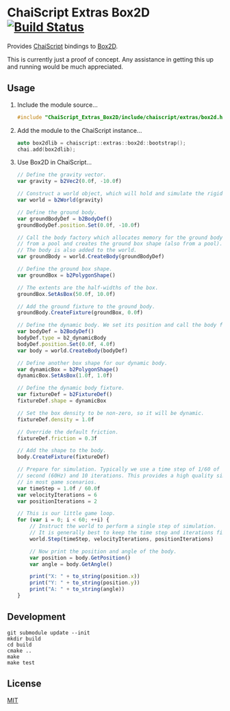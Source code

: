 # ChaiScript Extras Box2D [![Build Status](https://travis-ci.org/RobLoach/ChaiScript_Extras_Box2D.svg?branch=master)](https://travis-ci.org/RobLoach/ChaiScript_Extras_Box2D)

Provides [ChaiScript](https://github.com/ChaiScript/ChaiScript) bindings to [Box2D](https://github.com/erincatto/Box2D).

This is currently just a proof of concept. Any assistance in getting this up and running would be much appreciated.

## Usage

1. Include the module source...
    ```cpp
    #include "ChaiScript_Extras_Box2D/include/chaiscript/extras/box2d.hpp"
    ```

2. Add the module to the ChaiScript instance...
    ```cpp
    auto box2dlib = chaiscript::extras::box2d::bootstrap();
    chai.add(box2dlib);
    ```

3. Use Box2D in ChaiScript...
    ```js
    // Define the gravity vector.
    var gravity = b2Vec2(0.0f, -10.0f)

    // Construct a world object, which will hold and simulate the rigid bodies.
    var world = b2World(gravity)

    // Define the ground body.
    var groundBodyDef = b2BodyDef()
    groundBodyDef.position.Set(0.0f, -10.0f)

    // Call the body factory which allocates memory for the ground body
    // from a pool and creates the ground box shape (also from a pool).
    // The body is also added to the world.
    var groundBody = world.CreateBody(groundBodyDef)

    // Define the ground box shape.
    var groundBox = b2PolygonShape()

    // The extents are the half-widths of the box.
    groundBox.SetAsBox(50.0f, 10.0f)

    // Add the ground fixture to the ground body.
    groundBody.CreateFixture(groundBox, 0.0f)

    // Define the dynamic body. We set its position and call the body factory.
    var bodyDef = b2BodyDef()
    bodyDef.type = b2_dynamicBody
    bodyDef.position.Set(0.0f, 4.0f)
    var body = world.CreateBody(bodyDef)

    // Define another box shape for our dynamic body.
    var dynamicBox = b2PolygonShape()
    dynamicBox.SetAsBox(1.0f, 1.0f)

    // Define the dynamic body fixture.
    var fixtureDef = b2FixtureDef()
    fixtureDef.shape = dynamicBox

    // Set the box density to be non-zero, so it will be dynamic.
    fixtureDef.density = 1.0f

    // Override the default friction.
    fixtureDef.friction = 0.3f

    // Add the shape to the body.
    body.CreateFixture(fixtureDef)

    // Prepare for simulation. Typically we use a time step of 1/60 of a
    // second (60Hz) and 10 iterations. This provides a high quality simulation
    // in most game scenarios.
    var timeStep = 1.0f / 60.0f
    var velocityIterations = 6
    var positionIterations = 2

    // This is our little game loop.
    for (var i = 0; i < 60; ++i) {
        // Instruct the world to perform a single step of simulation.
        // It is generally best to keep the time step and iterations fixed.
        world.Step(timeStep, velocityIterations, positionIterations)

        // Now print the position and angle of the body.
        var position = body.GetPosition()
        var angle = body.GetAngle()

        print("X: " + to_string(position.x))
        print("Y: " + to_string(position.y))
        print("A: " + to_string(angle))
    }
    ```

## Development

```
git submodule update --init
mkdir build
cd build
cmake ..
make
make test
```

## License

[MIT](LICENSE)
